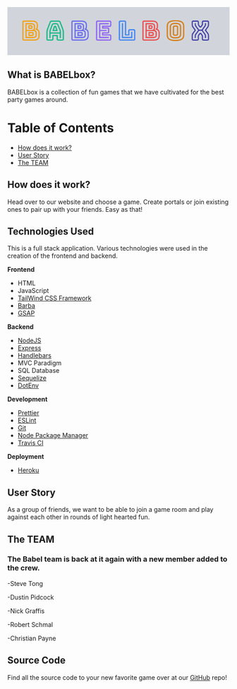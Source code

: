 ![BABELbox](/Assets/BABELbox_Logo.png)

## What is BABELbox?
BABELbox is a collection of fun games that we have cultivated for the best party games around.

# Table of Contents
- [How does it work?](#HowDoesItWork?)
- [User Story](#UserStory)
- [The TEAM](#TheTEAM)

## How does it work?
Head over to our website and choose a game. Create portals or join existing ones to pair up with your friends. Easy as that!

## Technologies Used
This is a full stack application. Various technologies were used in the creation of the frontend and backend.

__Frontend__
- HTML
- JavaScript
- [TailWind CSS Framework](https://tailwindcss.com/)
- [Barba](https://barba.js.org/)
- [GSAP](https://greensock.com/gsap/)

__Backend__
- [NodeJS](https://nodejs.org/)
- [Express](https://expressjs.com/)
- [Handlebars](https://handlebarsjs.com/)
- MVC Paradigm
- SQL Database
- [Sequelize](http://sequelize.org/)
- [DotEnv](https://www.npmjs.com/package/dotenv)

__Development__
- [Prettier](https://prettier.io/)
- [ESLint](https://eslint.org/)
- [Git](https://git-scm.com/)
- [Node Package Manager](https://www.npmjs.com/)
- [Travis CI](https://travis-ci.org/)

__Deployment__
- [Heroku](https://www.heroku.com/)


## User Story
As a group of friends, we want to be able to join a game room and play against each other in rounds of light hearted fun.
## The TEAM
### The Babel team is back at it again with a new member added to the crew.
-Steve Tong

-Dustin Pidcock

-Nick Graffis

-Robert Schmal

-Christian Payne

## Source Code
Find all the source code to your new favorite game over at our [GitHub](https://github.com/https-github-com-steversonTong/BabelBox) repo!